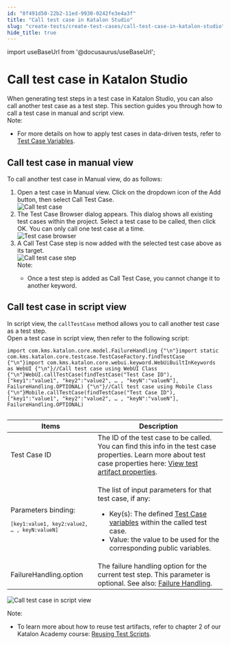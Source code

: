 ```yaml
---
id: "8f491d50-22b2-11ed-9930-0242fe3e4a3f"
title: "Call test case in Katalon Studio"
slug: "create-tests/create-test-cases/call-test-case-in-katalon-studio"
hide_title: true
---
```

import useBaseUrl from '@docusaurus/useBaseUrl';


# <a id="concept-5529" class="anchor_top_offset"/><a id="ariaid-title1" class="anchor_top_offset"/>Call test case in <span xmlns="http://www.w3.org/1999/xhtml" className="ph">Katalon Studio</span> 

<div xmlns="http://www.w3.org/1999/xhtml" className="p">When generating test steps in a test case in <span className="ph">Katalon Studio</span>, you can also call another test case as a test step. This section guides you through how to call a test case in manual and script view.<div className="note note note_note"><span className="note__title">Note:</span> <ul className="ul"><li className="li"><p className="p">For more details on how to apply test cases in data-driven tests, refer to <a className="xref" href="/docs/create-tests/data-driven-testing/test-case-variables">Test Case Variables</a>.</p></li></ul></div></div>

## <a id="task-6797" class="anchor_top_offset"/>Call test case in  manual view

<section xmlns="http://www.w3.org/1999/xhtml" className="section context"><p className="p">To call another test case in <span className="ph uicontrol">Manual</span> view, do as follows:</p></section> 
<ol xmlns="http://www.w3.org/1999/xhtml" className="ol steps"><li className="li step stepexpand"><span className="ph cmd">Open a test case in <span className="ph uicontrol">Manual</span> view. Click on the dropdown icon of the <span className="ph uicontrol">Add</span> button, then select <span className="ph uicontrol">Call Test Case</span>.</span><div className="itemgroup info"><img className="image" width={500} src={useBaseUrl("/8f4796b0-22b2-11ed-9930-0242fe3e4a3f.png")} alt="Call test case" /></div></li><li className="li step stepexpand"><span className="ph cmd">The <span className="ph uicontrol">Test Case Browser</span> dialog appears. This dialog shows all existing test cases within the project. Select a test case to be called, then click <span className="ph uicontrol">OK</span>. You can only call one test case at a time.</span><div className="itemgroup info"><img className="image" width={500} src={useBaseUrl("/8f468540-22b2-11ed-9930-0242fe3e4a3f.png")} alt="Test case browser" /></div></li><li className="li step stepexpand"><span className="ph cmd">A <span className="ph uicontrol">Call Test Case</span>&nbsp;step is now added with the selected test case above as its target.</span><div className="itemgroup info"><img className="image" width={600} src={useBaseUrl("/8f45c1f0-22b2-11ed-9930-0242fe3e4a3f.png")} alt="Call test case step" /><div className="note note note_note"><span className="note__title">Note:</span> <ul className="ul"><li className="li">Once a test step is added as <span className="ph uicontrol">Call Test Case</span>, you cannot change it to another keyword.</li></ul></div></div></li></ol> 

## <a id="task-5943" class="anchor_top_offset"/>Call test case in script view

<section xmlns="http://www.w3.org/1999/xhtml" className="section context">In script view, the <code className="ph codeph">callTestCase</code> method allows you to call another test case as a test step.</section> 
<div xmlns="http://www.w3.org/1999/xhtml" className="li step p"><span className="ph cmd">Open a test case in script view, then refer to the following script:</span><div className="itemgroup stepxmp"><pre className="pre codeblock"><code>import com.kms.katalon.core.model.FailureHandling {"\n"}import static com.kms.katalon.core.testcase.TestCaseFactory.findTestCase {"\n"}import com.kms.katalon.core.webui.keyword.WebUiBuiltInKeywords as WebUI {"\n"}//Call test case using WebUI Class {"\n"}WebUI.callTestCase(findTestCase("Test Case ID"), ["key1":"value1", "key2":"value2", … , "keyN":"valueN"], FailureHandling.OPTIONAL) {"\n"}//Call test case using Mobile Class {"\n"}Mobile.callTestCase(findTestCase("Test Case ID"), ["key1":"value1", "key2":"value2", … , "keyN":"valueN"], FailureHandling.OPTIONAL)</code></pre></div><div className="itemgroup info"><table className="table anchor_top_offset" id="task-5943__3d28a6bd-1af7-44b2-abcf-cf78fe92c494"><caption /><colgroup><col /><col /></colgroup><thead className="thead"><tr className><th className="entry anchor_top_offset" id="task-5943__3d28a6bd-1af7-44b2-abcf-cf78fe92c494__entry__1">Items</th><th className="entry anchor_top_offset" id="task-5943__3d28a6bd-1af7-44b2-abcf-cf78fe92c494__entry__2">Description</th></tr></thead><tbody className="tbody"><tr className><td className="entry" headers="task-5943__3d28a6bd-1af7-44b2-abcf-cf78fe92c494__entry__1 task-5943__3d28a6bd-1af7-44b2-abcf-cf78fe92c494__entry__2 ">Test Case ID</td><td className="entry" headers="task-5943__3d28a6bd-1af7-44b2-abcf-cf78fe92c494__entry__1 task-5943__3d28a6bd-1af7-44b2-abcf-cf78fe92c494__entry__2 ">The ID of the test case to be called. You can find this info in the test case properties. Learn more about test case properties here: <a className="xref" href="/docs/organize/manage-workspace/search-test-cases-in-katalon-studio#task-5205">View test artifact properties</a>.</td></tr><tr className><td className="entry" headers="task-5943__3d28a6bd-1af7-44b2-abcf-cf78fe92c494__entry__1 task-5943__3d28a6bd-1af7-44b2-abcf-cf78fe92c494__entry__2 "><p className="p">Parameters binding:</p><pre className="pre codeblock"><code><code className="ph codeph">[key1:value1, key2:value2, … , keyN:valueN]</code></code></pre></td><td className="entry" headers="task-5943__3d28a6bd-1af7-44b2-abcf-cf78fe92c494__entry__1 task-5943__3d28a6bd-1af7-44b2-abcf-cf78fe92c494__entry__2 "><p className="p">The list of input parameters for that test case, if any:</p><ul className="ul"><li className="li">Key(s): The defined <a className="xref" href="/docs/create-tests/data-driven-testing/test-case-variables#id_1">Test Case variables</a> within the called test case.</li><li className="li">Value: the value to be used for the corresponding public variables.</li></ul></td></tr><tr className><td className="entry" headers="task-5943__3d28a6bd-1af7-44b2-abcf-cf78fe92c494__entry__1 task-5943__3d28a6bd-1af7-44b2-abcf-cf78fe92c494__entry__2 ">FailureHandling.option</td><td className="entry" headers="task-5943__3d28a6bd-1af7-44b2-abcf-cf78fe92c494__entry__1 task-5943__3d28a6bd-1af7-44b2-abcf-cf78fe92c494__entry__2 ">The failure handling option for the current test step. This parameter is optional. See also: <a className="xref" href="/docs/maintain/configure-failure-handling-settings-in-katalon-studio">Failure Handling</a>.</td></tr></tbody></table></div><div className="itemgroup stepxmp"><p className="p"><img className="image" width={700} src={useBaseUrl("/8f488110-22b2-11ed-9930-0242fe3e4a3f.png")} alt="Call test case in script view" /></p></div><div className="itemgroup info"><div className="note note note_note"><span className="note__title">Note:</span> <ul className="ul"><li className="li"><p className="p">To learn more about how to reuse test artifacts, refer to chapter 2 of our <span className="ph">Katalon Academy</span> course: <a className="xref j-external-link" href="https://academy.katalon.com/courses/test-execution-management/?utm_source=kat_docs&utm_medium=call_test_case" target="_blank">Reusing Test Scripts</a>. </p></li></ul></div></div></div>
